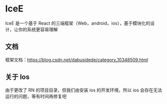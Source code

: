 # IceE
IceE 是一个基于 React 的三端框架（Web，android，ios），基于模块化的设计，让你的系统更容易理解

## 文档
框架文档：https://blog.csdn.net/dabusidede/category_10348509.html

## 关于 Ios
由于更改了 RN 的项目目录，但我们由安装 ios 的开发环境，所以 ios 会存在无法运行的问题，等有时间再修复吧
